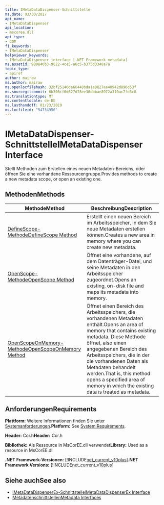 ```yaml
---
title: IMetaDataDispenser-Schnittstelle
ms.date: 03/30/2017
api_name:
- IMetaDataDispenser
api_location:
- mscoree.dll
api_type:
- COM
f1_keywords:
- IMetaDataDispenser
helpviewer_keywords:
- IMetaDataDispenser interface [.NET Framework metadata]
ms.assetid: 989840b3-9822-4ce5-a6c5-b375d3340a7a
topic_type:
- apiref
author: mairaw
ms.author: mairaw
ms.openlocfilehash: 32bf25140da66448bda1a8827aa40942d896d53f
ms.sourcegitcommit: 6b308cf6d627d78ee36dbbae8972a310ac7fd6c8
ms.translationtype: MT
ms.contentlocale: de-DE
ms.lasthandoff: 01/23/2019
ms.locfileid: "54734950"
---
```

# <a name="imetadatadispenser-interface"></a><span data-ttu-id="c61ac-102">IMetaDataDispenser-Schnittstelle</span><span class="sxs-lookup"><span data-stu-id="c61ac-102">IMetaDataDispenser Interface</span></span>
<span data-ttu-id="c61ac-103">Stellt Methoden zum Erstellen eines neuen Metadaten-Bereichs, oder öffnen Sie eine vorhandene Ressourcengruppe.</span><span class="sxs-lookup"><span data-stu-id="c61ac-103">Provides methods to create a new metadata scope, or open an existing one.</span></span>  
  
## <a name="methods"></a><span data-ttu-id="c61ac-104">Methoden</span><span class="sxs-lookup"><span data-stu-id="c61ac-104">Methods</span></span>  
  
|<span data-ttu-id="c61ac-105">Methode</span><span class="sxs-lookup"><span data-stu-id="c61ac-105">Method</span></span>|<span data-ttu-id="c61ac-106">Beschreibung</span><span class="sxs-lookup"><span data-stu-id="c61ac-106">Description</span></span>|  
|------------|-----------------|  
|[<span data-ttu-id="c61ac-107">DefineScope-Methode</span><span class="sxs-lookup"><span data-stu-id="c61ac-107">DefineScope Method</span></span>](../../../../docs/framework/unmanaged-api/metadata/imetadatadispenser-definescope-method.md)|<span data-ttu-id="c61ac-108">Erstellt einen neuen Bereich im Arbeitsspeicher, in dem Sie neue Metadaten erstellen können.</span><span class="sxs-lookup"><span data-stu-id="c61ac-108">Creates a new area in memory where you can create new metadata.</span></span>|  
|[<span data-ttu-id="c61ac-109">OpenScope-Methode</span><span class="sxs-lookup"><span data-stu-id="c61ac-109">OpenScope Method</span></span>](../../../../docs/framework/unmanaged-api/metadata/imetadatadispenser-openscope-method.md)|<span data-ttu-id="c61ac-110">Öffnet eine vorhandene, auf dem Datenträger-Datei, und seine Metadaten in den Arbeitsspeicher zugeordnet.</span><span class="sxs-lookup"><span data-stu-id="c61ac-110">Opens an existing, on-disk file and maps its metadata into memory.</span></span>|  
|[<span data-ttu-id="c61ac-111">OpenScopeOnMemory-Methode</span><span class="sxs-lookup"><span data-stu-id="c61ac-111">OpenScopeOnMemory Method</span></span>](../../../../docs/framework/unmanaged-api/metadata/imetadatadispenser-openscopeonmemory-method.md)|<span data-ttu-id="c61ac-112">Öffnet einen Bereich des Arbeitsspeichers, die vorhandenen Metadaten enthält.</span><span class="sxs-lookup"><span data-stu-id="c61ac-112">Opens an area of memory that contains existing metadata.</span></span> <span data-ttu-id="c61ac-113">Diese Methode öffnet, also einen angegebenen Bereich des Arbeitsspeichers, die in der die vorhandenen Daten als Metadaten behandelt werden.</span><span class="sxs-lookup"><span data-stu-id="c61ac-113">That is, this method opens a specified area of memory in which the existing data is treated as metadata.</span></span>|  
  
## <a name="requirements"></a><span data-ttu-id="c61ac-114">Anforderungen</span><span class="sxs-lookup"><span data-stu-id="c61ac-114">Requirements</span></span>  
 <span data-ttu-id="c61ac-115">**Plattform:** Weitere Informationen finden Sie unter [Systemanforderungen](../../../../docs/framework/get-started/system-requirements.md).</span><span class="sxs-lookup"><span data-stu-id="c61ac-115">**Platform:** See [System Requirements](../../../../docs/framework/get-started/system-requirements.md).</span></span>  
  
 <span data-ttu-id="c61ac-116">**Header:** Cor.h</span><span class="sxs-lookup"><span data-stu-id="c61ac-116">**Header:** Cor.h</span></span>  
  
 <span data-ttu-id="c61ac-117">**Bibliothek:** Als Ressource in MsCorEE.dll verwendet</span><span class="sxs-lookup"><span data-stu-id="c61ac-117">**Library:** Used as a resource in MsCorEE.dll</span></span>  
  
 <span data-ttu-id="c61ac-118">**.NET Framework-Versionen:** [!INCLUDE[net_current_v10plus](../../../../includes/net-current-v10plus-md.md)]</span><span class="sxs-lookup"><span data-stu-id="c61ac-118">**.NET Framework Versions:** [!INCLUDE[net_current_v10plus](../../../../includes/net-current-v10plus-md.md)]</span></span>  
  
## <a name="see-also"></a><span data-ttu-id="c61ac-119">Siehe auch</span><span class="sxs-lookup"><span data-stu-id="c61ac-119">See also</span></span>
- [<span data-ttu-id="c61ac-120">IMetaDataDispenserEx-Schnittstelle</span><span class="sxs-lookup"><span data-stu-id="c61ac-120">IMetaDataDispenserEx Interface</span></span>](../../../../docs/framework/unmanaged-api/metadata/imetadatadispenserex-interface.md)
- [<span data-ttu-id="c61ac-121">Metadatenschnittstellen</span><span class="sxs-lookup"><span data-stu-id="c61ac-121">Metadata Interfaces</span></span>](../../../../docs/framework/unmanaged-api/metadata/metadata-interfaces.md)
